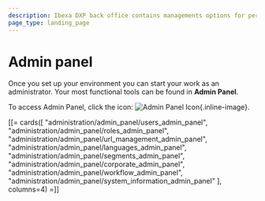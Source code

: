```yaml
---
description: Ibexa DXP back office contains managements options for permissions, users, languages, content types, and system information.
page_type: landing_page
---
```


# Admin panel

Once you set up your environment you can start your work as an administrator.
Your most functional tools can be found in **Admin Panel**.

To access Admin Panel, click the icon: ![Admin Panel Icon](admin_panel_icon.png){.inline-image}.

[[= cards([
    "administration/admin_panel/users_admin_panel",
    "administration/admin_panel/roles_admin_panel",
    "administration/admin_panel/url_management_admin_panel",
    "administration/admin_panel/languages_admin_panel",
    "administration/admin_panel/segments_admin_panel",
    "administration/admin_panel/corporate_admin_panel",
    "administration/admin_panel/workflow_admin_panel",
    "administration/admin_panel/system_information_admin_panel"
], columns=4) =]]
